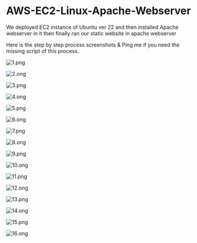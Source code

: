 # AWS-EC2-Linux-Apache-Webserver
We deployed EC2 instance of Ubuntu ver 22 and then installed Apache webserver in it then finally ran our static website in apache webserver

Here is the step by step process screenshots & Ping me if you need the missing script of this process.

![1.png](https://github.com/ssquadri/AWS-EC2-Linux-Apache-Webserver/blob/main/1.png)

![2.ong](https://github.com/ssquadri/AWS-EC2-Linux-Apache-Webserver/blob/main/2.png)


![3.png](https://github.com/ssquadri/AWS-EC2-Linux-Apache-Webserver/blob/main/3.png)

![4.ong](https://github.com/ssquadri/AWS-EC2-Linux-Apache-Webserver/blob/main/4.png)

![5.png](https://github.com/ssquadri/AWS-EC2-Linux-Apache-Webserver/blob/main/5.png)

![6.ong](https://github.com/ssquadri/AWS-EC2-Linux-Apache-Webserver/blob/main/6.png)

![7.png](https://github.com/ssquadri/AWS-EC2-Linux-Apache-Webserver/blob/main/7.png)

![8.ong](https://github.com/ssquadri/AWS-EC2-Linux-Apache-Webserver/blob/main/8.png)

![9.png](https://github.com/ssquadri/AWS-EC2-Linux-Apache-Webserver/blob/main/9.png)

![10.ong](https://github.com/ssquadri/AWS-EC2-Linux-Apache-Webserver/blob/main/10.png)

![11.png](https://github.com/ssquadri/AWS-EC2-Linux-Apache-Webserver/blob/main/11.png)

![12.ong](https://github.com/ssquadri/AWS-EC2-Linux-Apache-Webserver/blob/main/12.png)

![13.png](https://github.com/ssquadri/AWS-EC2-Linux-Apache-Webserver/blob/main/13.png)

![14.ong](https://github.com/ssquadri/AWS-EC2-Linux-Apache-Webserver/blob/main/14.png)

![15.png](https://github.com/ssquadri/AWS-EC2-Linux-Apache-Webserver/blob/main/15.png)

![16.ong](https://github.com/ssquadri/AWS-EC2-Linux-Apache-Webserver/blob/main/16.png)

